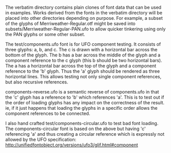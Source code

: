 
The verbatim directory contains plain clones of font data that can be
used in examples. Works derived from the fonts in the verbatim
directory will be placed into other directories depending on purpose.
For example, a subset of the glyphs of Merriweather-Regular.otf might
be saved into subsets/Merriweather-Regular-PAN.ufo to allow quicker
tinkering using only the PAN glyphs or some other subset.

The test/components.ufo font is for UFO component testing. It consists
of three glyphs: a, b, and c. The c is drawn with a horizontal bar
across the bottom of the glyph. The b has a bar across the middle of
the glyph and a component reference to the c glyph (this b should be
two horizontal bars). The a has a horizontal bar across the top of the
glyph and a component reference to the 'b' glyph. Thus the 'a' glyph
should be rendered as three horizontal lines. This allows testing not
only single component references, but also recursive references.

components-reverse.ufo is a semantic reverse of components.ufo in that
the 'c' glyph has a reference to 'b' which references 'a'. This is to
test out if the order of loading glyphs has any impact on the
correctness of the result. ie, if it just happens that loading the glyphs
in a specific order allows the component references to be connected.

I also hand crafted test/components-circular.ufo to test bad font
loading. The components-circular font is based on the above but having
'c' referencing 'a' and thus creating a circular reference which is
expressly not allowed by the UFO specification:
http://unifiedfontobject.org/versions/ufo3/glif.html#component
